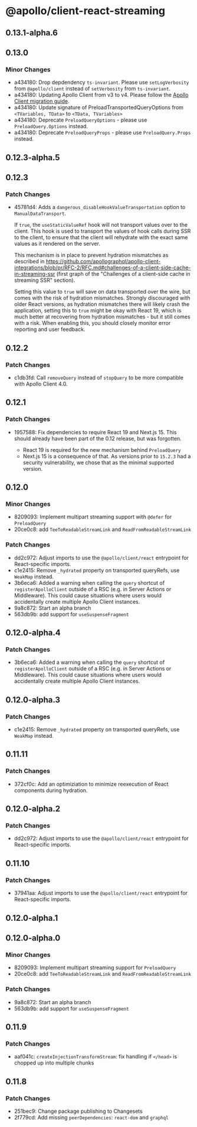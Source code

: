 # @apollo/client-react-streaming

## 0.13.1-alpha.6

## 0.13.0

### Minor Changes

- a434180: Drop depdendency `ts-invariant`. Please use `setLogVerbosity` from `@apollo/client` instead of `setVerbosity` from `ts-invariant`.
- a434180: Updating Apollo Client from v3 to v4. Please follow the [Apollo Client migration guide](https://www.apollographql.com/docs/react/migrating/apollo-client-4-migration).
- a434180: Update signature of PreloadTransportedQueryOptions from `<TVariables, TData>` to `<TData, TVariables>`
- a434180: Deprecate `PreloadQueryOptions` - please use `PreloadQuery.Options` instead.
- a434180: Deprecate `PreloadQueryProps` - please use `PreloadQuery.Props` instead.

## 0.12.3-alpha.5

## 0.12.3

### Patch Changes

- 45781d4: Adds a `dangerous_disableHookValueTransportation` option to `ManualDataTransport`.

  If `true`, the `useStaticValueRef` hook will not transport values over to the client.
  This hook is used to transport the values of hook calls during SSR to the client, to ensure that
  the client will rehydrate with the exact same values as it rendered on the server.

  This mechanism is in place to prevent hydration mismatches as described in
  https://github.com/apollographql/apollo-client-integrations/blob/pr/RFC-2/RFC.md#challenges-of-a-client-side-cache-in-streaming-ssr
  (first graph of the "Challenges of a client-side cache in streaming SSR" section).

  Setting this value to `true` will save on data transported over the wire, but comes with the risk
  of hydration mismatches.
  Strongly discouraged with older React versions, as hydration mismatches there will likely crash
  the application, setting this to `true` might be okay with React 19, which is much better at recovering
  from hydration mismatches - but it still comes with a risk.
  When enabling this, you should closely monitor error reporting and user feedback.

## 0.12.2

### Patch Changes

- c1db3fd: Call `removeQuery` instead of `stopQuery` to be more compatible with Apollo Client 4.0.

## 0.12.1

### Patch Changes

- 1957588: Fix dependencies to require React 19 and Next.js 15.
  This should already have been part of the 0.12 release, but was forgotten.

  - React 19 is required for the new mechanism behind `PreloadQuery`
  - Next.js 15 is a consequence of that. As versions prior to `15.2.3` had a security vulnerability, we chose that as the minimal supported version.

## 0.12.0

### Minor Changes

- 8209093: Implement multipart streaming support with `@defer` for `PreloadQuery`
- 20ce0c8: add `TeeToReadableStreamLink` and `ReadFromReadableStreamLink`

### Patch Changes

- dd2c972: Adjust imports to use the `@apollo/client/react` entrypoint for React-specific imports.
- c1e2415: Remove `_hydrated` property on transported queryRefs, use `WeakMap` instead.
- 3b6eca6: Added a warning when calling the `query` shortcut of `registerApolloClient` outside of a RSC (e.g. in Server Actions or Middleware).
  This could cause situations where users would accidentally create multiple Apollo Client instances.
- 9a8c872: Start an alpha branch
- 563db9b: add support for `useSuspenseFragment`

## 0.12.0-alpha.4

### Patch Changes

- 3b6eca6: Added a warning when calling the `query` shortcut of `registerApolloClient` outside of a RSC (e.g. in Server Actions or Middleware).
  This could cause situations where users would accidentally create multiple Apollo Client instances.

## 0.12.0-alpha.3

### Patch Changes

- c1e2415: Remove `_hydrated` property on transported queryRefs, use `WeakMap` instead.

## 0.11.11

### Patch Changes

- 372cf0c: Add an optimiziation to minimize reexecution of React components during hydration.

## 0.12.0-alpha.2

### Patch Changes

- dd2c972: Adjust imports to use the `@apollo/client/react` entrypoint for React-specific imports.

## 0.11.10

### Patch Changes

- 37941aa: Adjust imports to use the `@apollo/client/react` entrypoint for React-specific imports.

## 0.12.0-alpha.1

## 0.12.0-alpha.0

### Minor Changes

- 8209093: Implement multipart streaming support for `PreloadQuery`
- 20ce0c8: add `TeeToReadableStreamLink` and `ReadFromReadableStreamLink`

### Patch Changes

- 9a8c872: Start an alpha branch
- 563db9b: add support for `useSuspenseFragment`

## 0.11.9

### Patch Changes

- aaf041c: `createInjectionTransformStream`: fix handling if `</head>` is chopped up into multiple chunks

## 0.11.8

### Patch Changes

- 251bec9: Change package publishing to Changesets
- 2f779cd: Add missing `peerDependencies`: `react-dom` and `graphql`
